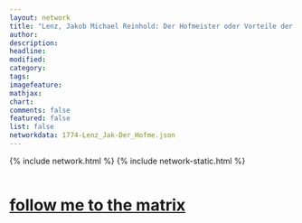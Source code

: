 ```yaml
---
layout: network
title: "Lenz, Jakob Michael Reinhold: Der Hofmeister oder Vorteile der Privaterziehung (1774)"
author:
description:
headline:
modified:
category:
tags: 
imagefeature: 
mathjax: 
chart: 
comments: false
featured: false
list: false
networkdata: 1774-Lenz_Jak-Der_Hofme.json
---
```

{% include network.html %}
{% include network-static.html %}
<div class="row">
  <div class="small-5 small-centered columns"><a href="/matrix338"><h1>follow me to the matrix</h1></a>
</div>
</div>
